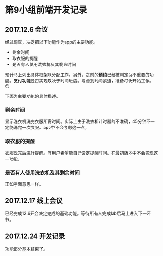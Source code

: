 # 第9小组前端开发记录

## 2017.12.6 会议

经过调查，决定把以下功能作为app的主要功能。

- 剩余时间
- 取衣服的提醒
- 是否有人使用洗衣机及其剩余时间

预计马上列出具体框架以分配工作。另外，之前的**预约**已经被判定为不重要的功能。**支付功能**是否实现取决于时间进度。考虑到时间紧迫，准备尽快开始工作。:no_mouth:

下面为主要功能的具体描述。

### 剩余时间

显示洗衣机洗完衣服所需时间。实际上由于洗衣机计时器的不准确，45分钟不一定能洗完一次衣服。app中不会考虑这一点。

### 取衣服的提醒

衣服洗完后进行提醒。有用户希望能自己设定提醒时间。在最初版本中不会实现这一功能。

### 是否有人使用洗衣机及其剩余时间

正如字面意思一样。

## 2017.12.17 线上会议

已经完成12.6开会决定完成的基础功能。等待所有人完成lab后马上进入下一环节。

## 2017.12.24 开发记录

功能部分基本结束了。